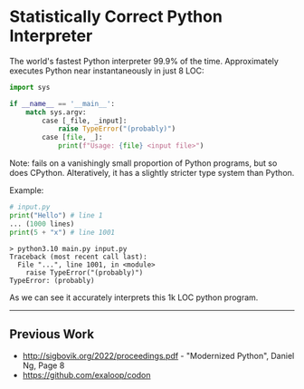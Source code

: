 # Statistically Correct Python Interpreter

The world's fastest Python interpreter 99.9% of the time. Approximately executes 
Python near instantaneously in just 8 LOC:

```py
import sys

if __name__ == '__main__':
    match sys.argv:
        case [_file, _input]:
            raise TypeError("(probably)")
        case [file, _]:
            print(f"Usage: {file} <input file>")
```

Note: fails on a vanishingly small proportion of Python programs, but so
does CPython. Alteratively, it has a slightly stricter type system than
Python.

Example:

```py
# input.py
print("Hello") # line 1
... (1000 lines)
print(5 + "x") # line 1001
```

```
> python3.10 main.py input.py
Traceback (most recent call last):
  File "...", line 1001, in <module>
    raise TypeError("(probably)")
TypeError: (probably)
```

As we can see it accurately interprets this 1k LOC python program.

___

## Previous Work

- http://sigbovik.org/2022/proceedings.pdf - "Modernized Python", Daniel Ng, Page 8
- https://github.com/exaloop/codon
